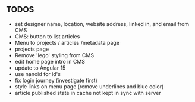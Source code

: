 ## TODOS

- set designer name, location, website address, linked in, and email from CMS
- CMS: button to list articles
- Menu to projects / articles /metadata page
- projects page
- Remove 'lego' styling from CMS
- edit home page intro in CMS
- update to Angular 15
- use nanoid for id's
- fix login journey (investigate first)
- style links on menu page (remove underlines and blue color)
- article published state in cache not kept in sync with server
